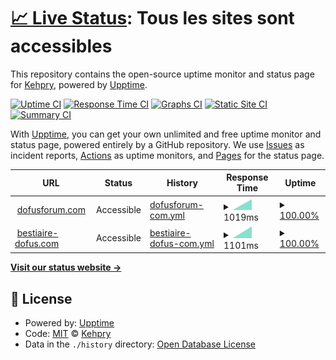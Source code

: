 # [📈 Live Status](https://Kehpry.github.io/phishcheck): <!--live status--> **Tous les sites sont accessibles**

This repository contains the open-source uptime monitor and status page for [Kehpry](https://Kehpry.github.io/phishcheck), powered by [Upptime](https://github.com/upptime/upptime).

[![Uptime CI](https://github.com/Kehpry/phishcheck/workflows/Uptime%20CI/badge.svg)](https://github.com/Kehpry/phishcheck/actions?query=workflow%3A%22Uptime+CI%22)
[![Response Time CI](https://github.com/Kehpry/phishcheck/workflows/Response%20Time%20CI/badge.svg)](https://github.com/Kehpry/phishcheck/actions?query=workflow%3A%22Response+Time+CI%22)
[![Graphs CI](https://github.com/Kehpry/phishcheck/workflows/Graphs%20CI/badge.svg)](https://github.com/Kehpry/phishcheck/actions?query=workflow%3A%22Graphs+CI%22)
[![Static Site CI](https://github.com/Kehpry/phishcheck/workflows/Static%20Site%20CI/badge.svg)](https://github.com/Kehpry/phishcheck/actions?query=workflow%3A%22Static+Site+CI%22)
[![Summary CI](https://github.com/Kehpry/phishcheck/workflows/Summary%20CI/badge.svg)](https://github.com/Kehpry/phishcheck/actions?query=workflow%3A%22Summary+CI%22)

With [Upptime](https://upptime.js.org), you can get your own unlimited and free uptime monitor and status page, powered entirely by a GitHub repository. We use [Issues](https://github.com/Kehpry/phishcheck/issues) as incident reports, [Actions](https://github.com/Kehpry/phishcheck/actions) as uptime monitors, and [Pages](https://Kehpry.github.io/phishcheck) for the status page.

<!--start: status pages-->
<!-- This summary is generated by Upptime (https://github.com/upptime/upptime) -->
<!-- Do not edit this manually, your changes will be overwritten -->
<!-- prettier-ignore -->
| URL | Status | History | Response Time | Uptime |
| --- | ------ | ------- | ------------- | ------ |
| <img alt="" src="https://favicons.githubusercontent.com/dofusforum.com" height="13"> [dofusforum.com](http://dofusforum.com/) | Accessible | [dofusforum-com.yml](https://github.com/Kehpry/phishcheck/commits/HEAD/history/dofusforum-com.yml) | <details><summary><img alt="Response time graph" src="./graphs/dofusforum-com/response-time-week.png" height="20"> 1019ms</summary><br><a href="https://phishcheck.dofhelp.fr/history/dofusforum-com"><img alt="Response time 1019" src="https://img.shields.io/endpoint?url=https%3A%2F%2Fraw.githubusercontent.com%2FKehpry%2Fphishcheck%2FHEAD%2Fapi%2Fdofusforum-com%2Fresponse-time.json"></a><br><a href="https://phishcheck.dofhelp.fr/history/dofusforum-com"><img alt="24-hour response time 1019" src="https://img.shields.io/endpoint?url=https%3A%2F%2Fraw.githubusercontent.com%2FKehpry%2Fphishcheck%2FHEAD%2Fapi%2Fdofusforum-com%2Fresponse-time-day.json"></a><br><a href="https://phishcheck.dofhelp.fr/history/dofusforum-com"><img alt="7-day response time 1019" src="https://img.shields.io/endpoint?url=https%3A%2F%2Fraw.githubusercontent.com%2FKehpry%2Fphishcheck%2FHEAD%2Fapi%2Fdofusforum-com%2Fresponse-time-week.json"></a><br><a href="https://phishcheck.dofhelp.fr/history/dofusforum-com"><img alt="30-day response time 1019" src="https://img.shields.io/endpoint?url=https%3A%2F%2Fraw.githubusercontent.com%2FKehpry%2Fphishcheck%2FHEAD%2Fapi%2Fdofusforum-com%2Fresponse-time-month.json"></a><br><a href="https://phishcheck.dofhelp.fr/history/dofusforum-com"><img alt="1-year response time 1019" src="https://img.shields.io/endpoint?url=https%3A%2F%2Fraw.githubusercontent.com%2FKehpry%2Fphishcheck%2FHEAD%2Fapi%2Fdofusforum-com%2Fresponse-time-year.json"></a></details> | <details><summary><a href="https://phishcheck.dofhelp.fr/history/dofusforum-com">100.00%</a></summary><a href="https://phishcheck.dofhelp.fr/history/dofusforum-com"><img alt="All-time uptime 100.00%" src="https://img.shields.io/endpoint?url=https%3A%2F%2Fraw.githubusercontent.com%2FKehpry%2Fphishcheck%2FHEAD%2Fapi%2Fdofusforum-com%2Fuptime.json"></a><br><a href="https://phishcheck.dofhelp.fr/history/dofusforum-com"><img alt="24-hour uptime 100.00%" src="https://img.shields.io/endpoint?url=https%3A%2F%2Fraw.githubusercontent.com%2FKehpry%2Fphishcheck%2FHEAD%2Fapi%2Fdofusforum-com%2Fuptime-day.json"></a><br><a href="https://phishcheck.dofhelp.fr/history/dofusforum-com"><img alt="7-day uptime 100.00%" src="https://img.shields.io/endpoint?url=https%3A%2F%2Fraw.githubusercontent.com%2FKehpry%2Fphishcheck%2FHEAD%2Fapi%2Fdofusforum-com%2Fuptime-week.json"></a><br><a href="https://phishcheck.dofhelp.fr/history/dofusforum-com"><img alt="30-day uptime 100.00%" src="https://img.shields.io/endpoint?url=https%3A%2F%2Fraw.githubusercontent.com%2FKehpry%2Fphishcheck%2FHEAD%2Fapi%2Fdofusforum-com%2Fuptime-month.json"></a><br><a href="https://phishcheck.dofhelp.fr/history/dofusforum-com"><img alt="1-year uptime 100.00%" src="https://img.shields.io/endpoint?url=https%3A%2F%2Fraw.githubusercontent.com%2FKehpry%2Fphishcheck%2FHEAD%2Fapi%2Fdofusforum-com%2Fuptime-year.json"></a></details>
| <img alt="" src="https://favicons.githubusercontent.com/bestiaire-dofus.com" height="13"> [bestiaire-dofus.com](http://bestiaire-dofus.com/) | Accessible | [bestiaire-dofus-com.yml](https://github.com/Kehpry/phishcheck/commits/HEAD/history/bestiaire-dofus-com.yml) | <details><summary><img alt="Response time graph" src="./graphs/bestiaire-dofus-com/response-time-week.png" height="20"> 1101ms</summary><br><a href="https://phishcheck.dofhelp.fr/history/bestiaire-dofus-com"><img alt="Response time 1101" src="https://img.shields.io/endpoint?url=https%3A%2F%2Fraw.githubusercontent.com%2FKehpry%2Fphishcheck%2FHEAD%2Fapi%2Fbestiaire-dofus-com%2Fresponse-time.json"></a><br><a href="https://phishcheck.dofhelp.fr/history/bestiaire-dofus-com"><img alt="24-hour response time 1101" src="https://img.shields.io/endpoint?url=https%3A%2F%2Fraw.githubusercontent.com%2FKehpry%2Fphishcheck%2FHEAD%2Fapi%2Fbestiaire-dofus-com%2Fresponse-time-day.json"></a><br><a href="https://phishcheck.dofhelp.fr/history/bestiaire-dofus-com"><img alt="7-day response time 1101" src="https://img.shields.io/endpoint?url=https%3A%2F%2Fraw.githubusercontent.com%2FKehpry%2Fphishcheck%2FHEAD%2Fapi%2Fbestiaire-dofus-com%2Fresponse-time-week.json"></a><br><a href="https://phishcheck.dofhelp.fr/history/bestiaire-dofus-com"><img alt="30-day response time 1101" src="https://img.shields.io/endpoint?url=https%3A%2F%2Fraw.githubusercontent.com%2FKehpry%2Fphishcheck%2FHEAD%2Fapi%2Fbestiaire-dofus-com%2Fresponse-time-month.json"></a><br><a href="https://phishcheck.dofhelp.fr/history/bestiaire-dofus-com"><img alt="1-year response time 1101" src="https://img.shields.io/endpoint?url=https%3A%2F%2Fraw.githubusercontent.com%2FKehpry%2Fphishcheck%2FHEAD%2Fapi%2Fbestiaire-dofus-com%2Fresponse-time-year.json"></a></details> | <details><summary><a href="https://phishcheck.dofhelp.fr/history/bestiaire-dofus-com">100.00%</a></summary><a href="https://phishcheck.dofhelp.fr/history/bestiaire-dofus-com"><img alt="All-time uptime 100.00%" src="https://img.shields.io/endpoint?url=https%3A%2F%2Fraw.githubusercontent.com%2FKehpry%2Fphishcheck%2FHEAD%2Fapi%2Fbestiaire-dofus-com%2Fuptime.json"></a><br><a href="https://phishcheck.dofhelp.fr/history/bestiaire-dofus-com"><img alt="24-hour uptime 100.00%" src="https://img.shields.io/endpoint?url=https%3A%2F%2Fraw.githubusercontent.com%2FKehpry%2Fphishcheck%2FHEAD%2Fapi%2Fbestiaire-dofus-com%2Fuptime-day.json"></a><br><a href="https://phishcheck.dofhelp.fr/history/bestiaire-dofus-com"><img alt="7-day uptime 100.00%" src="https://img.shields.io/endpoint?url=https%3A%2F%2Fraw.githubusercontent.com%2FKehpry%2Fphishcheck%2FHEAD%2Fapi%2Fbestiaire-dofus-com%2Fuptime-week.json"></a><br><a href="https://phishcheck.dofhelp.fr/history/bestiaire-dofus-com"><img alt="30-day uptime 100.00%" src="https://img.shields.io/endpoint?url=https%3A%2F%2Fraw.githubusercontent.com%2FKehpry%2Fphishcheck%2FHEAD%2Fapi%2Fbestiaire-dofus-com%2Fuptime-month.json"></a><br><a href="https://phishcheck.dofhelp.fr/history/bestiaire-dofus-com"><img alt="1-year uptime 100.00%" src="https://img.shields.io/endpoint?url=https%3A%2F%2Fraw.githubusercontent.com%2FKehpry%2Fphishcheck%2FHEAD%2Fapi%2Fbestiaire-dofus-com%2Fuptime-year.json"></a></details>

<!--end: status pages-->

[**Visit our status website →**](https://Kehpry.github.io/phishcheck)

## 📄 License

- Powered by: [Upptime](https://github.com/upptime/upptime)
- Code: [MIT](./LICENSE) © [Kehpry](https://Kehpry.github.io/phishcheck)
- Data in the `./history` directory: [Open Database License](https://opendatacommons.org/licenses/odbl/1-0/)
